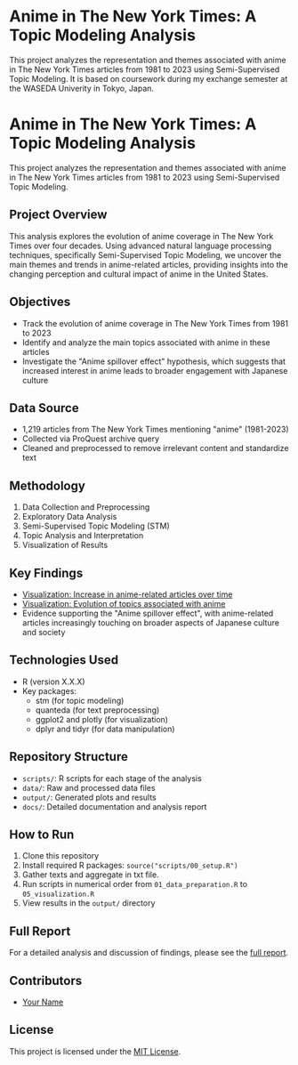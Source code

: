 # Anime in The New York Times: A Topic Modeling Analysis

This project analyzes the representation and themes associated with anime in The New York Times articles from 1981 to 2023 using Semi-Supervised Topic Modeling.
It is based on coursework during my exchange semester at the WASEDA Univerity in Tokyo, Japan.
# Anime in The New York Times: A Topic Modeling Analysis

This project analyzes the representation and themes associated with anime in The New York Times articles from 1981 to 2023 using Semi-Supervised Topic Modeling.

## Project Overview

This analysis explores the evolution of anime coverage in The New York Times over four decades. Using advanced natural language processing techniques, specifically Semi-Supervised Topic Modeling, we uncover the main themes and trends in anime-related articles, providing insights into the changing perception and cultural impact of anime in the United States.

## Objectives

- Track the evolution of anime coverage in The New York Times from 1981 to 2023
- Identify and analyze the main topics associated with anime in these articles
- Investigate the "Anime spillover effect" hypothesis, which suggests that increased interest in anime leads to broader engagement with Japanese culture

## Data Source

- 1,219 articles from The New York Times mentioning "anime" (1981-2023)
- Collected via ProQuest archive query
- Cleaned and preprocessed to remove irrelevant content and standardize text

## Methodology

1. Data Collection and Preprocessing
2. Exploratory Data Analysis
3. Semi-Supervised Topic Modeling (STM)
4. Topic Analysis and Interpretation
5. Visualization of Results

## Key Findings

- [Visualization: Increase in anime-related articles over time](link-to-image)
- [Visualization: Evolution of topics associated with anime](link-to-image)
- Evidence supporting the "Anime spillover effect", with anime-related articles increasingly touching on broader aspects of Japanese culture and society

## Technologies Used

- R (version X.X.X)
- Key packages: 
  - stm (for topic modeling)
  - quanteda (for text preprocessing)
  - ggplot2 and plotly (for visualization)
  - dplyr and tidyr (for data manipulation)

## Repository Structure

- `scripts/`: R scripts for each stage of the analysis
- `data/`: Raw and processed data files
- `output/`: Generated plots and results
- `docs/`: Detailed documentation and analysis report

## How to Run

1. Clone this repository
2. Install required R packages: `source("scripts/00_setup.R")`
3. Gather texts and aggregate in txt file.
4. Run scripts in numerical order from `01_data_preparation.R` to `05_visualization.R`
5. View results in the `output/` directory

## Full Report

For a detailed analysis and discussion of findings, please see the [full report](link-to-html-report).

## Contributors

- [Your Name](link-to-your-github-profile)

## License

This project is licensed under the [MIT License](LICENSE).
